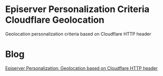# Episerver Personalization Criteria Cloudflare Geolocation
Geolocation personalization criteria based on Cloudflare HTTP header

# Blog
[Episerver Personalization: Geolocation based on Cloudflare HTTP header](https://www.naveedulhaq.com/index.php/episerver/episerver-personalization-geolocation-based-on-cloudflare-http-header/ "Naveed Ul-Haq's Blog")
